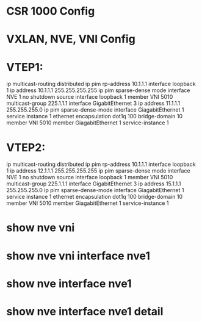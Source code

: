 # CSR 1000 Config
# VXLAN, NVE, VNI Config

# VTEP1:
ip multicast-routing distributed
ip pim rp-address 10.1.1.1
interface loopback 1
    ip address 10.1.1.1 255.255.255.255
    ip pim sparse-dense mode
interface NVE 1
    no shutdown
    source interface loopback 1
    member VNI 5010 multicast-group 225.1.1.1 
interface GigabitEthernet 3
    ip address 11.1.1.1 255.255.255.0
    ip pim sparse-dense-mode
interface GiagabitEthernet 1
    service instance 1 ethernet
       encapsulation dot1q 100
bridge-domain 10
    member VNI 5010
    member GiagabitEthernet 1 service-instance 1

# VTEP2:
ip multicast-routing distributed
ip pim rp-address 10.1.1.1
interface loopback 1
    ip address 12.1.1.1 255.255.255.255
    ip pim sparse-dense mode
interface NVE 1
    no shutdown
    source interface loopback 1
    member VNI 5010 multicast-group 225.1.1.1 
interface GigabitEthernet 3
    ip address 15.1.1.1 255.255.255.0
    ip pim sparse-dense-mode
interface GiagabitEthernet 1
    service instance 1 ethernet
    encapsulation dot1q 100
bridge-domain 10
    member VNI 5010
    member GiagabitEthernet 1 service-instance 1

# show nve vni
# show nve vni interface nve1
# show nve interface nve1
# show nve interface nve1 detail
